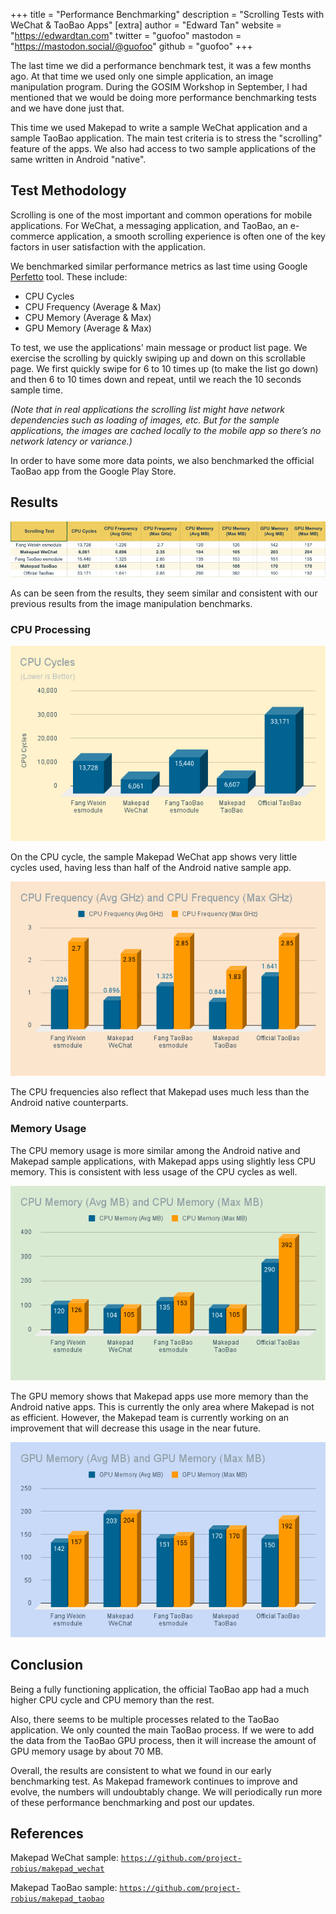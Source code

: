 +++
title = "Performance Benchmarking"
description = "Scrolling Tests with WeChat & TaoBao Apps"
[extra]
author = "Edward Tan"
website = "https://edwardtan.com"
twitter = "guofoo"
mastodon = "https://mastodon.social/@guofoo"
github = "guofoo"
+++

The last time we did a performance benchmark test, it was a few months ago. At that time we used only one simple application, an image manipulation program. During the GOSIM Workshop in September, I had mentioned that we would be doing more performance benchmarking tests and we have done just that.

This time we used Makepad to write a sample WeChat application and a sample TaoBao application. The main test criteria is to stress the "scrolling" feature of the apps. We also had access to two sample applications of the same written in Android "native".

## Test Methodology

Scrolling is one of the most important and common operations for mobile applications. For WeChat, a messaging application, and TaoBao, an e-commerce application, a smooth scrolling experience is often one of the key factors in user satisfaction with the application.

We benchmarked similar performance metrics as last time using Google [Perfetto](https://ui.perfetto.dev) tool. These include:

* CPU Cycles
* CPU Frequency (Average & Max)
* CPU Memory (Average & Max)
* GPU Memory (Average & Max)

To test, we use the applications' main message or product list page. We exercise the scrolling by quickly swiping up and down on this scrollable page. We first quickly swipe for 6 to 10 times up (to make the list go down) and then 6 to 10 times down and repeat, until we reach the 10 seconds sample time.

*(Note that in real applications the scrolling list might have network dependencies such as loading of images, etc. But for the sample applications, the images are cached locally to the mobile app so there’s no network latency or variance.)*

In order to have some more data points, we also benchmarked the official TaoBao app from the Google Play Store.

## Results

![](/blog/scrolling-test-table.png)

As can be seen from the results, they seem similar and consistent with our previous results from the image manipulation benchmarks.

### CPU Processing

![](/blog/cpu-cycles.png)

On the CPU cycle, the sample Makepad WeChat app shows very little cycles used, having less than half of the Android native sample app.

![](/blog/cpu-frequency.png)

The CPU frequencies also reflect that Makepad uses much less than the Android native counterparts.

### Memory Usage

The CPU memory usage is more similar among the Android native and Makepad sample applications, with Makepad apps using slightly less CPU memory. This is consistent with less usage of the CPU cycles as well.

![](/blog/cpu-memory.png)

The GPU memory shows that Makepad apps use more memory than the Android native apps. This is currently the only area where Makepad is not as efficient. However, the Makepad team is currently working on an improvement that will decrease this usage in the near future.

![](/blog/gpu-memory.png)

## Conclusion

Being a fully functioning application, the official TaoBao app had a much higher CPU cycle and CPU memory than the rest.

Also, there seems to be multiple processes related to the TaoBao application. We only counted the main TaoBao process. If we were to add the data from the TaoBao GPU process, then it will increase the amount of GPU memory usage by about 70 MB.

Overall, the results are consistent to what we found in our early benchmarking test. As Makepad framework continues to improve and evolve, the numbers will undoubtably change. We will periodically run more of these performance benchmarking and post our updates.

## References

Makepad WeChat sample:
[`https://github.com/project-robius/makepad_wechat`](https://github.com/project-robius/makepad_wechat)

Makepad TaoBao sample:
[`https://github.com/project-robius/makepad_taobao`](https://github.com/project-robius/makepad_taobao)
